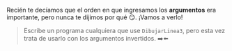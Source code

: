 Recién te decíamos que el orden en que ingresamos los **argumentos** era importante, pero nunca te dijimos por qué :smirk:. ¡Vamos a verlo!

> Escribe un programa cualquiera que use `DibujarLinea3`, pero esta vez trata de usarlo con los argumentos invertidos. :arrow_right::arrow_left: